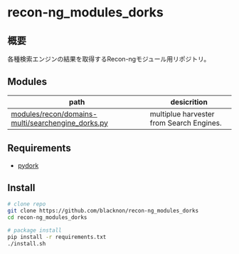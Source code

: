 recon-ng_modules_dorks
===

## 概要

各種検索エンジンの結果を取得するRecon-ngモジュール用リポジトリ。

## Modules

| path                                                                                                   | desicrition                              |
|--------------------------------------------------------------------------------------------------------|------------------------------------------|
| [modules/recon/domains-multi/searchengine_dorks.py](modules/recon/domains-multi/searchengine_dorks.py) | multiplue harvester from Search Engines. |


## Requirements

- [pydork](https://pypi.org/project/pydork/)


## Install

```bash
# clone repo
git clone https://github.com/blacknon/recon-ng_modules_dorks
cd recon-ng_modules_dorks

# package install
pip install -r requirements.txt
./install.sh
```
